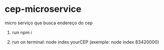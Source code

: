 # cep-microservice
micro serviço que busca endereço do cep

1. run npm i

2. run on terminal: node index yourCEP (exemple: node index 83420000)
